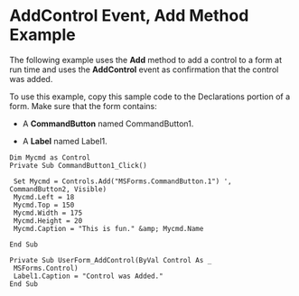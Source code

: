 
# AddControl Event, Add Method Example

The following example uses the  **Add** method to add a control to a form at run time and uses the **AddControl** event as confirmation that the control was added.

To use this example, copy this sample code to the Declarations portion of a form. Make sure that the form contains:




- A  **CommandButton** named CommandButton1.
    
- A  **Label** named Label1.
    




```
Dim Mycmd as Control 
Private Sub CommandButton1_Click() 
 
 Set Mycmd = Controls.Add("MSForms.CommandButton.1") ', CommandButton2, Visible) 
 Mycmd.Left = 18 
 Mycmd.Top = 150 
 Mycmd.Width = 175 
 Mycmd.Height = 20 
 Mycmd.Caption = "This is fun." &amp; Mycmd.Name 
 
End Sub 
 
Private Sub UserForm_AddControl(ByVal Control As _ 
 MSForms.Control) 
 Label1.Caption = "Control was Added." 
End Sub
```

